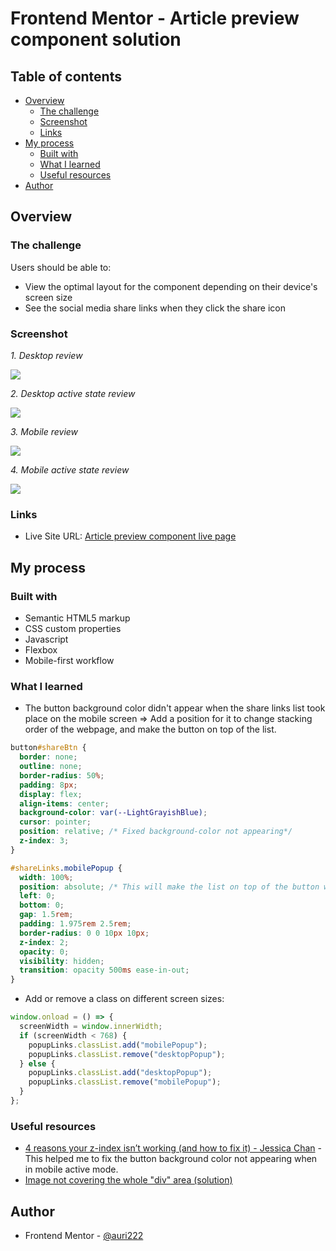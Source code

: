 # Frontend Mentor - Article preview component solution

## Table of contents

- [Overview](#overview)
  - [The challenge](#the-challenge)
  - [Screenshot](#screenshot)
  - [Links](#links)
- [My process](#my-process)
  - [Built with](#built-with)
  - [What I learned](#what-i-learned)
  - [Useful resources](#useful-resources)
- [Author](#author)

## Overview

### The challenge

Users should be able to:

- View the optimal layout for the component depending on their device's screen size
- See the social media share links when they click the share icon

### Screenshot

_1. Desktop review_

![](./assets/images/Frontend%20Mentor%20Article%20preview%20component%20desktop.png)

_2. Desktop active state review_

![](./assets/images/Frontend%20Mentor%20Article%20preview%20component%20desktop%20active%20state.png)

_3. Mobile review_

![](./assets/images/Mobile.png)

_4. Mobile active state review_

![](./assets/images/Mobile%20active%20state.png)


### Links

<!-- - Solution URL: [Add solution URL here](https://your-solution-url.com) -->
- Live Site URL: [Article preview component live page](https://auri222.github.io/Article-preview-component-HTML-CSS-JS/)

## My process

### Built with

- Semantic HTML5 markup
- CSS custom properties
- Javascript
- Flexbox
- Mobile-first workflow

### What I learned

- The button background color didn't appear when the share links list took place on the mobile screen => Add a position for it to change stacking order of the webpage, and make the button on top of the list.

```css
button#shareBtn {
  border: none;
  outline: none;
  border-radius: 50%;
  padding: 8px;
  display: flex;
  align-items: center;
  background-color: var(--LightGrayishBlue);
  cursor: pointer;
  position: relative; /* Fixed background-color not appearing*/
  z-index: 3;
}

#shareLinks.mobilePopup {
  width: 100%;
  position: absolute; /* This will make the list on top of the button when appears*/
  left: 0;
  bottom: 0;
  gap: 1.5rem;
  padding: 1.975rem 2.5rem;
  border-radius: 0 0 10px 10px;
  z-index: 2;
  opacity: 0;
  visibility: hidden;
  transition: opacity 500ms ease-in-out;
}
```

- Add or remove a class on different screen sizes:

```js
window.onload = () => {
  screenWidth = window.innerWidth;
  if (screenWidth < 768) {
    popupLinks.classList.add("mobilePopup");
    popupLinks.classList.remove("desktopPopup");
  } else {
    popupLinks.classList.add("desktopPopup");
    popupLinks.classList.remove("mobilePopup");
  }
};
```

### Useful resources

- [4 reasons your z-index isn’t working (and how to fix it) - Jessica Chan](https://www.freecodecamp.org/news/4-reasons-your-z-index-isnt-working-and-how-to-fix-it-coder-coder-6bc05f103e6c/) - This helped me to fix the button background color not appearing when in mobile active mode.
- [Image not covering the whole "div" area (solution)](https://stackoverflow.com/questions/56412554/image-not-covering-the-whole-div-area)


## Author

- Frontend Mentor - [@auri222](https://www.frontendmentor.io/profile/auri222)